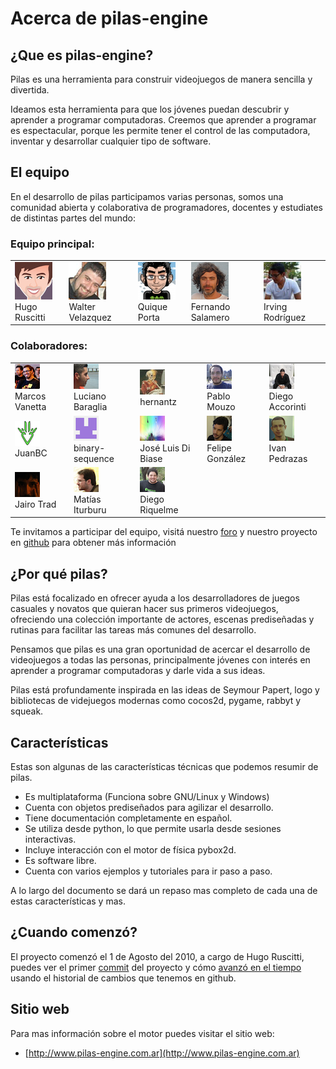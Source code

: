 # Acerca de pilas-engine

## ¿Que es pilas-engine?


Pilas es una herramienta para construir videojuegos de manera sencilla y divertida.

Ideamos esta herramienta para que los jóvenes puedan descubrir y
aprender a programar computadoras. Creemos que aprender a programar es
espectacular, porque les permite tener el control de las computadora, inventar
y desarrollar cualquier tipo de software.


## El equipo

En el desarrollo de pilas participamos varias personas, somos una comunidad
abierta y colaborativa de programadores, docentes y estudiates de distintas
partes del mundo:


### Equipo principal:

<table class='about-core'>
<tr>
  <td>
    <img alt="" src="../imagenes/equipo/hugoruscitti.png">
    <br/>
    Hugo Ruscitti
  </td>

  <td>
    <img alt="" src="../imagenes/equipo/wally.png">
    <br/>
    Walter Velazquez
  </td>

  <td>
    <img alt="" src="../imagenes/equipo/quiqueporta.png">
    <br/>
    Quique Porta
  </td>

  <td>
    <img alt="" src="../imagenes/equipo/fsalamero.png">
    <br/>
    Fernando Salamero
  </td>


  <td>
    <img alt="" src="../imagenes/equipo/irvingprog.png">
    <br/>
    Irving Rodríguez
  </td>

</tr>
</table>

### Colaboradores:

<table class='about-colaboradores'>
<tr>
  <td>
    <img alt="" src="../imagenes/equipo/malev.png">
    <br/>
    Marcos Vanetta
  </td>

  <td>
    <img alt="" src="../imagenes/equipo/lucianobaraglia.png">
    <br/>
    Luciano Baraglia
  </td>

  <td>
    <img alt="" src="../imagenes/equipo/hernantz.png">
    <br/>
    hernantz
  </td>

  <td>
    <img alt="" src="../imagenes/equipo/pablomouzo.png">
    <br/>
    Pablo Mouzo
  </td>

  <td>
    <img alt="" src="../imagenes/equipo/DiegoAccorinti.png">
    <br/>
    Diego Accorinti
  </td>

</tr>

<tr>

  <td>
    <img alt="" src="../imagenes/equipo/leliel12.png">
    <br/>
    JuanBC

  </td>


  <td>
    <img alt="" src="../imagenes/equipo/binary-sequence.png">
    <br/>
    binary-sequence

  </td>

  <td>
    <img alt="" src="../imagenes/equipo/josx.png">
    <br/>
    José Luis Di Biase

  </td>

  <td>
    <img alt="" src="../imagenes/equipo/felipe.png">
    <br/>
    Felipe González

  </td>

  <td>
    <img alt="" src="../imagenes/equipo/ipedrazas.png">
    <br/>
    Ivan Pedrazas

  </td>

</tr>

<tr>
  <td>
    <img alt="" src="../imagenes/equipo/jairot.png">
    <br/>
    Jairo Trad
  </td>

  <td>
    <img alt="" src="../imagenes/equipo/tutuca.png">
    <br/>
    Matías Iturburu
  </td>

  <td>
    <img alt="" src="../imagenes/equipo/diego_rr.png">
    <br/>
    Diego Riquelme
  </td>

</tr>
</table>

Te invitamos a participar del equipo, visitá nuestro [foro](http://foro-pilasengine.com.ar) y nuestro proyecto en [github](http://github.com/hugoruscitti/pilas) para obtener más información

## ¿Por qué pilas?

Pilas está focalizado en ofrecer ayuda a los desarrolladores de juegos casuales y novatos que quieran hacer sus primeros videojuegos, ofreciendo una colección importante de actores, escenas prediseñadas y rutinas para facilitar las tareas más comunes del desarrollo.

Pensamos que pilas es una gran oportunidad de acercar el desarrollo de videojuegos a todas las personas, principalmente jóvenes con interés en aprender a programar computadoras y darle vida a sus ideas.

Pilas está profundamente inspirada en las ideas de Seymour Papert, logo
y bibliotecas de videjuegos modernas como cocos2d, pygame, rabbyt y squeak.

## Características


Estas son algunas de las características técnicas que podemos resumir de pilas.

- Es multiplataforma (Funciona sobre GNU/Linux y Windows)
- Cuenta con objetos prediseñados para agilizar el desarrollo.
- Tiene documentación completamente en español.
- Se utiliza desde python, lo que permite usarla desde sesiones interactivas.
- Incluye interacción con el motor de física pybox2d.
- Es software libre.
- Cuenta con varios ejemplos y tutoriales para ir paso a paso.


A lo largo del documento se dará un repaso mas completo de cada una de estas características y mas.


## ¿Cuando comenzó?

El proyecto comenzó el 1 de Agosto del 2010, a cargo de Hugo Ruscitti, puedes
ver el primer [commit](https://github.com/hugoruscitti/pilas/commit/e263c6a54f055bce23f1e0077d6b218c3179a6e9)
del proyecto y cómo [avanzó en el tiempo](https://github.com/hugoruscitti/pilas/network) usando el historial de cambios que tenemos
en github.



## Sitio web

Para mas información sobre el motor puedes visitar el sitio web:

- [http://www.pilas-engine.com.ar](http://www.pilas-engine.com.ar)
